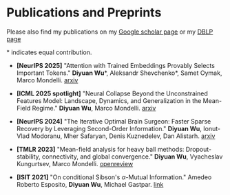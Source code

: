 # Publications and Preprints

Please also find my publications on my [Google scholar page](https://scholar.google.com/citations?user=MztcJLMAAAAJ&hl=zh-CN) or my [DBLP page](https://dblp.org/pid/284/7961.html)

\* indicates equal contribution.

- **[NeurIPS 2025]** "Attention with Trained Embeddings Provably Selects Important Tokens." **Diyuan Wu**\*, Aleksandr Shevchenko\*, Samet Oymak, Marco Mondelli.   [arxiv](https://arxiv.org/abs/2505.17282)


- **[ICML 2025 spotlight]** "Neural Collapse Beyond the Unconstrained Features Model: Landscape, Dynamics, and Generalization in the Mean-Field Regime." **Diyuan Wu**, Marco Mondelli.  [arxiv](https://arxiv.org/abs/2501.19104)


- **[NeurIPS 2024]** "The Iterative Optimal Brain Surgeon: Faster Sparse Recovery by Leveraging Second-Order Information."  **Diyuan Wu**, Ionut-Vlad Modoranu, Mher Safaryan, Denis Kuznedelev, Dan Alistarh.    [arxiv](https://arxiv.org/abs/2408.17163)


- **[TMLR 2023]** "Mean-field analysis for heavy ball methods: Dropout-stability, connectivity, and global convergence."  **Diyuan Wu**, Vyacheslav Kungurtsev, Marco Mondelli.  [openreview](https://openreview.net/forum?id=gZna3IiGfl)



- **[ISIT 2021]** "On conditional Sibson's $\alpha$-Mutual Information."  Amedeo Roberto Esposito, **Diyuan Wu**, Michael Gastpar.  [link](https://ieeexplore.ieee.org/stamp/stamp.jsp?arnumber=9517944)
